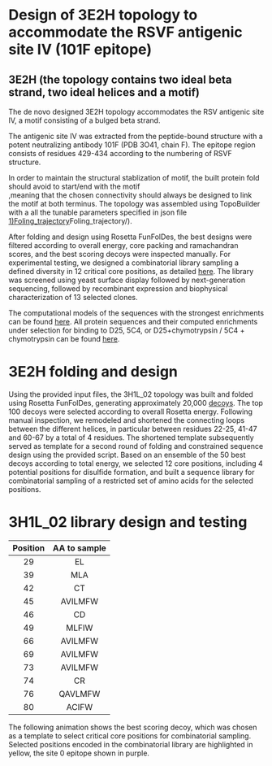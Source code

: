 # Design of 3E2H topology to accommodate the RSVF antigenic site IV (101F epitope) 
## 3E2H (the topology contains two ideal beta strand, two ideal helices and a motif) 
The de novo designed 3E2H topology accommodates the RSV antigenic site IV, a motif consisting of a bulged beta strand.  

The antigenic site IV was extracted from the peptide-bound structure with a potent neutralizing antibody 101F (PDB 3O41, chain F). The epitope region consists of residues 429-434 according to the numbering of RSVF structure.

In order to maintain the structural stablization of motif, the built protein fold should avoid to start/end with the motif  
,meaning that the chosen connectivity should always be designed to link the motif at both terminus. The topology was assembled using TopoBuilder with a all the tunable parameters specified in json file [1)Foling_trajectory](./1)Foling_trajectory/). 

After folding and design using Rosetta FunFolDes, the best designs were filtered according to overall energy, core packing and ramachandran scores, and the best scoring decoys were inspected manually. 
For experimental testing, we designed a combinatorial library sampling a defined diversity in 12 critical core positions, as detailed [here](./B1H_A1H_B2E_A2H/output/). 
The library was screened using yeast surface display followed by next-generation sequencing, followed by recombinant expression and biophysical characterization of 13 selected clones. 

The computational models of the sequences with the strongest enrichments can be found [here](./output/pdb_files_of_best_models). All protein sequences and their computed enrichments under selection for binding to D25, 5C4, or D25+chymotrypsin / 5C4 + chymotrypsin can be found [here](./B1H_A1H_B2E_A2H/output/3H1L_02_sequences_enrichment.csv). 

# 3E2H folding and design 
Using the provided input files, the 3H1L_02 topology was built and folded using Rosetta FunFolDes, generating approximately 20,000 [decoys](./4hb_folding_design_scores.csv). The top 100 decoys were selected according to overall Rosetta energy. 
Following manual inspection, we remodeled and shortened the connecting loops between the different helices, in particular between residues 22-25, 41-47 and 60-67 by a total of 4 residues. The shortened template subsequently served as template for a second round of folding and constrained sequence design using the provided script. Based on an ensemble of the 50 best decoys according to total energy, we selected 12 core positions, including 4 potential positions for disulfide formation, and built a sequence library for combinatorial sampling of a restricted set of amino acids for the selected positions. 

# 3H1L_02 library design and testing 
| Position| AA to sample|
| :------:|:-----------:|
| 29      | EL          |
| 39      | MLA         |
| 42      | CT          |
| 45      | AVILMFW     | 
| 46      | CD          | 
| 49      | MLFIW       | 
| 66      | AVILMFW     | 
| 69      | AVILMFW     |
| 73      | AVILMFW     |
| 74      | CR          | 
| 76      | QAVLMFW     |
| 80      | ACIFW       |

The following animation shows the best scoring decoy, which was chosen as a template to select critical core positions for combinatorial sampling. Selected positions encoded in the combinatorial library are highlighted in yellow, the site 0 epitope shown in purple. 
